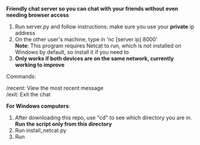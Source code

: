 **Friendly chat server so you can chat with your friends without even needing browser access**

1. Run server.py and follow instructions: make sure you use your **private** ip address
2. On the other user's machine, type in 'nc [server ip] 8000'    
**Note**: This program requires Netcat to run, which is not installed on Windows by default, so install it if you need to     
4. **Only works if both devices are on the same network, currently working to improve**

Commands:

/recent: View the most recent message        
/exit: Exit the chat

**For Windows computers**:    

1. After downloading this repo, use "cd" to see which directory you are in. **Run the script only from this directory**     
2. Run install_netcat.py     
3. Run 
